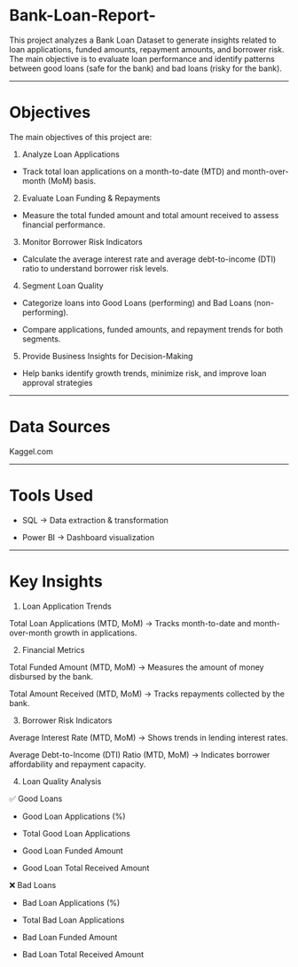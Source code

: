 # Bank-Loan-Report-
This project analyzes a Bank Loan Dataset to generate insights related to loan applications, funded amounts, repayment amounts, and borrower risk.
The main objective is to evaluate loan performance and identify patterns between good loans (safe for the bank) and bad loans (risky for the bank).
__________________________________________________________________________________________________________________________________________________________________________________________

# Objectives
The main objectives of this project are:

1. Analyze Loan Applications

* Track total loan applications on a month-to-date (MTD) and month-over-month (MoM) basis.

2. Evaluate Loan Funding & Repayments

* Measure the total funded amount and total amount received to assess financial performance.

3. Monitor Borrower Risk Indicators

* Calculate the average interest rate and average debt-to-income (DTI) ratio to understand borrower risk levels.

4. Segment Loan Quality

* Categorize loans into Good Loans (performing) and Bad Loans (non-performing).

* Compare applications, funded amounts, and repayment trends for both segments.

5. Provide Business Insights for Decision-Making

* Help banks identify growth trends, minimize risk, and improve loan approval strategies
___________________________________________________________________________________________________________________________________________________________________________________________

# Data Sources

Kaggel.com
___________________________________________________________________________________________________________________________________________________________________________________________

# Tools Used

* SQL → Data extraction & transformation

* Power BI → Dashboard visualization 
__________________________________________________________________________________________________________________________________________________________________________________________

# Key Insights

1. Loan Application Trends

Total Loan Applications (MTD, MoM) → Tracks month-to-date and month-over-month growth in applications.

2. Financial Metrics

Total Funded Amount (MTD, MoM) → Measures the amount of money disbursed by the bank.

Total Amount Received (MTD, MoM) → Tracks repayments collected by the bank.

3. Borrower Risk Indicators

Average Interest Rate (MTD, MoM) → Shows trends in lending interest rates.

Average Debt-to-Income (DTI) Ratio (MTD, MoM) → Indicates borrower affordability and repayment capacity.

4. Loan Quality Analysis

✅ Good Loans

* Good Loan Applications (%)

* Total Good Loan Applications

* Good Loan Funded Amount

* Good Loan Total Received Amount

❌ Bad Loans

* Bad Loan Applications (%)

* Total Bad Loan Applications

* Bad Loan Funded Amount

* Bad Loan Total Received Amount

